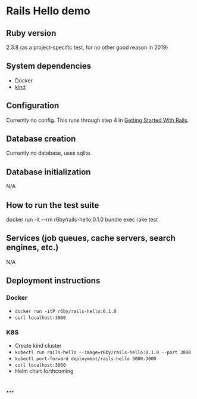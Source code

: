 # Rails Hello demo

## Ruby version
2.3.8 (as a project-specific test, for no other good reason in 2019)

## System dependencies
- Docker
- [kind](https://kind.sigs.k8s.io/)

## Configuration
Currently no config. This runs through step 4 in [Getting Started With Rails](https://guides.rubyonrails.org/getting_started.html).

## Database creation
Currently no database, uses sqlite.

## Database initialization
N/A

## How to run the test suite
docker run -it --rm r6by/rails-hello:0.1.0 bundle exec rake test

## Services (job queues, cache servers, search engines, etc.)
N/A

## Deployment instructions

### Docker
- `docker run -itP r6by/rails-hello:0.1.0`
- `curl localhost:3000`

### K8S
- Create kind cluster
- `kubectl run rails-hello --image=r6by/rails-hello:0.1.0 --port 3000`
- `kubectl port-forward deployment/rails-hello 3000:3000`
- `curl localhost:3000`
- Helm chart forthcoming

## ...
